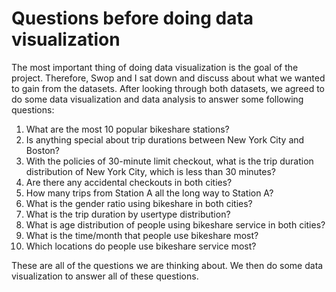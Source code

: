 # Questions before doing data visualization

The most important thing of doing data visualization is the goal of the project. Therefore, Swop and I sat down and discuss about what we wanted to gain from the datasets. After looking through both datasets, we agreed to do some data visualization and data analysis to answer some following questions:

1. What are the most 10 popular bikeshare stations?
2. Is anything special about trip durations between New York City and Boston?
3. With the policies of 30-minute limit checkout, what is the trip duration distribution of New York City, which is less than 30 minutes?
4. Are there any accidental checkouts in both cities? 
5. How many trips from Station A all the long way to Station A?
6. What is the gender ratio using bikeshare in both cities?
7. What is the trip duration by usertype distribution?
8. What is age distribution of people using bikeshare service in both cities?
9. What is the time/month that people use bikeshare most?
10. Which locations do people use bikeshare service most?

These are all of the questions we are thinking about. We then do some data visualization to answer all of these questions.